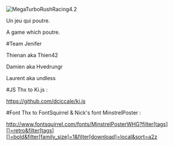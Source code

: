 
![MegaTurboRushRacing4.2](https://raw.github.com/ITKWeb/MegaTurboRushRacing4.2/master/images/logo-MegaTurboRushRacing4.2.png)


Un jeu qui poutre.

A game which poutre.

#Team
Jenifer

Thienan aka Thien42

Damien aka Hvedrungr

Laurent aka undless

#JS
Thx to Ki.js :

https://github.com/dciccale/ki.js

#Font
Thx to FontSquirrel & Nick's font MinstrelPoster :

http://www.fontsquirrel.com/fonts/MinstrelPosterWHG?filter[tags][]=retro&filter[tags][]=bold&filter[family_size]=1&filter[download]=local&sort=a2z
